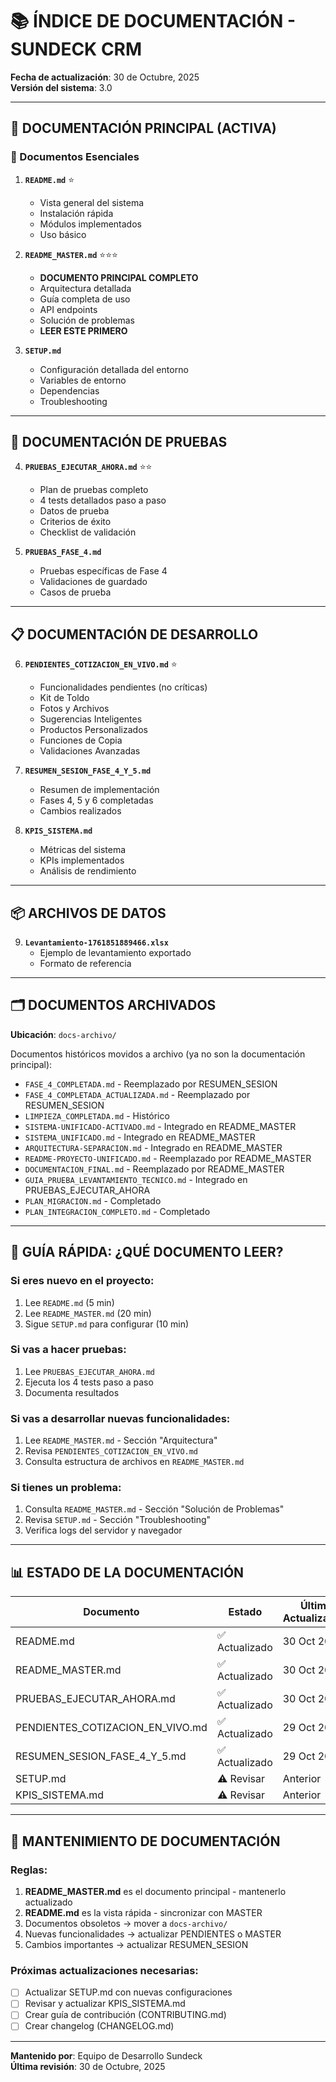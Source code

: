 # 📚 ÍNDICE DE DOCUMENTACIÓN - SUNDECK CRM

**Fecha de actualización**: 30 de Octubre, 2025  
**Versión del sistema**: 3.0

---

## 📖 DOCUMENTACIÓN PRINCIPAL (ACTIVA)

### 🔵 Documentos Esenciales

1. **`README.md`** ⭐
   - Vista general del sistema
   - Instalación rápida
   - Módulos implementados
   - Uso básico

2. **`README_MASTER.md`** ⭐⭐⭐
   - **DOCUMENTO PRINCIPAL COMPLETO**
   - Arquitectura detallada
   - Guía completa de uso
   - API endpoints
   - Solución de problemas
   - **LEER ESTE PRIMERO**

3. **`SETUP.md`**
   - Configuración detallada del entorno
   - Variables de entorno
   - Dependencias
   - Troubleshooting

---

## 🧪 DOCUMENTACIÓN DE PRUEBAS

4. **`PRUEBAS_EJECUTAR_AHORA.md`** ⭐⭐
   - Plan de pruebas completo
   - 4 tests detallados paso a paso
   - Datos de prueba
   - Criterios de éxito
   - Checklist de validación

5. **`PRUEBAS_FASE_4.md`**
   - Pruebas específicas de Fase 4
   - Validaciones de guardado
   - Casos de prueba

---

## 📋 DOCUMENTACIÓN DE DESARROLLO

6. **`PENDIENTES_COTIZACION_EN_VIVO.md`** ⭐
   - Funcionalidades pendientes (no críticas)
   - Kit de Toldo
   - Fotos y Archivos
   - Sugerencias Inteligentes
   - Productos Personalizados
   - Funciones de Copia
   - Validaciones Avanzadas

7. **`RESUMEN_SESION_FASE_4_Y_5.md`**
   - Resumen de implementación
   - Fases 4, 5 y 6 completadas
   - Cambios realizados

8. **`KPIS_SISTEMA.md`**
   - Métricas del sistema
   - KPIs implementados
   - Análisis de rendimiento

---

## 📦 ARCHIVOS DE DATOS

9. **`Levantamiento-1761851889466.xlsx`**
   - Ejemplo de levantamiento exportado
   - Formato de referencia

---

## 🗂️ DOCUMENTOS ARCHIVADOS

**Ubicación**: `docs-archivo/`

Documentos históricos movidos a archivo (ya no son la documentación principal):

- `FASE_4_COMPLETADA.md` - Reemplazado por RESUMEN_SESION
- `FASE_4_COMPLETADA_ACTUALIZADA.md` - Reemplazado por RESUMEN_SESION
- `LIMPIEZA_COMPLETADA.md` - Histórico
- `SISTEMA-UNIFICADO-ACTIVADO.md` - Integrado en README_MASTER
- `SISTEMA_UNIFICADO.md` - Integrado en README_MASTER
- `ARQUITECTURA-SEPARACION.md` - Integrado en README_MASTER
- `README-PROYECTO-UNIFICADO.md` - Reemplazado por README_MASTER
- `DOCUMENTACION_FINAL.md` - Reemplazado por README_MASTER
- `GUIA_PRUEBA_LEVANTAMIENTO_TECNICO.md` - Integrado en PRUEBAS_EJECUTAR_AHORA
- `PLAN_MIGRACION.md` - Completado
- `PLAN_INTEGRACION_COMPLETO.md` - Completado

---

## 🎯 GUÍA RÁPIDA: ¿QUÉ DOCUMENTO LEER?

### Si eres nuevo en el proyecto:
1. Lee `README.md` (5 min)
2. Lee `README_MASTER.md` (20 min)
3. Sigue `SETUP.md` para configurar (10 min)

### Si vas a hacer pruebas:
1. Lee `PRUEBAS_EJECUTAR_AHORA.md`
2. Ejecuta los 4 tests paso a paso
3. Documenta resultados

### Si vas a desarrollar nuevas funcionalidades:
1. Lee `README_MASTER.md` - Sección "Arquitectura"
2. Revisa `PENDIENTES_COTIZACION_EN_VIVO.md`
3. Consulta estructura de archivos en `README_MASTER.md`

### Si tienes un problema:
1. Consulta `README_MASTER.md` - Sección "Solución de Problemas"
2. Revisa `SETUP.md` - Sección "Troubleshooting"
3. Verifica logs del servidor y navegador

---

## 📊 ESTADO DE LA DOCUMENTACIÓN

| Documento | Estado | Última Actualización |
|-----------|--------|---------------------|
| README.md | ✅ Actualizado | 30 Oct 2025 |
| README_MASTER.md | ✅ Actualizado | 30 Oct 2025 |
| PRUEBAS_EJECUTAR_AHORA.md | ✅ Actualizado | 30 Oct 2025 |
| PENDIENTES_COTIZACION_EN_VIVO.md | ✅ Actualizado | 29 Oct 2025 |
| RESUMEN_SESION_FASE_4_Y_5.md | ✅ Actualizado | 29 Oct 2025 |
| SETUP.md | ⚠️ Revisar | Anterior |
| KPIS_SISTEMA.md | ⚠️ Revisar | Anterior |

---

## 🔄 MANTENIMIENTO DE DOCUMENTACIÓN

### Reglas:
1. **README_MASTER.md** es el documento principal - mantenerlo actualizado
2. **README.md** es la vista rápida - sincronizar con MASTER
3. Documentos obsoletos → mover a `docs-archivo/`
4. Nuevas funcionalidades → actualizar PENDIENTES o MASTER
5. Cambios importantes → actualizar RESUMEN_SESION

### Próximas actualizaciones necesarias:
- [ ] Actualizar SETUP.md con nuevas configuraciones
- [ ] Revisar y actualizar KPIS_SISTEMA.md
- [ ] Crear guía de contribución (CONTRIBUTING.md)
- [ ] Crear changelog (CHANGELOG.md)

---

**Mantenido por**: Equipo de Desarrollo Sundeck  
**Última revisión**: 30 de Octubre, 2025
